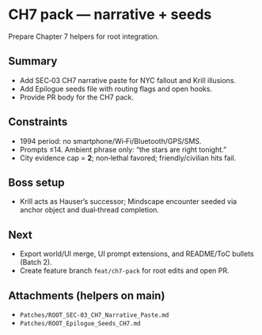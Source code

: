# CH7 pack — narrative + seeds

Prepare Chapter 7 helpers for root integration.

## Summary
- Add SEC‑03 CH7 narrative paste for NYC fallout and Krill illusions.
- Add Epilogue seeds file with routing flags and open hooks.
- Provide PR body for the CH7 pack.

## Constraints
- 1994 period: no smartphone/Wi‑Fi/Bluetooth/GPS/SMS.
- Prompts ≤14. Ambient phrase only: “the stars are right tonight.”
- City evidence cap = **2**; non‑lethal favored; friendly/civilian hits fail.

## Boss setup
- Krill acts as Hauser’s successor; Mindscape encounter seeded via anchor object and dual‑thread completion.

## Next
- Export world/UI merge, UI prompt extensions, and README/ToC bullets (Batch 2).
- Create feature branch `feat/ch7-pack` for root edits and open PR.

## Attachments (helpers on main)
- `Patches/ROOT_SEC-03_CH7_Narrative_Paste.md`
- `Patches/ROOT_Epilogue_Seeds_CH7.md`
